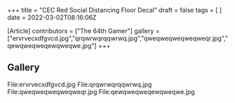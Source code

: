 +++
title = "CEC Red Social Distancing Floor Decal"
draft = false
tags = [ ]
date = 2022-03-02T08:16:06Z

[Article]
contributors = ["The 64th Gamer"]
gallery = ["ervrvecxdfgvcd.jpg","qrqwrwqrqqwrwq.jpg","qweqweqweqweqweqr.jpg","qewqweqweqewqweqwe.jpg"]
+++
## Gallery ##
<gallery>
File:ervrvecxdfgvcd.jpg
File:qrqwrwqrqqwrwq.jpg
File:qweqweqweqweqweqr.jpg
File:qewqweqweqewqweqwe.jpg
</gallery>